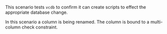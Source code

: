 This scenario tests `vcdb` to confirm it can create scripts to effect the appropriate database change.

In this scenario a column is being renamed. The column is bound to a multi-column check constraint.
